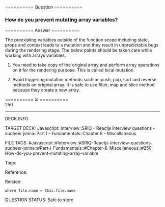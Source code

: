 ========== Question ==========  

### How do you prevent mutating array variables?  

========== Answer ==========  

The preexisting variables outside of the function scope including state, props
and context leads to a mutation and they result in unpredictable bugs during the
rendering stage. The below points should be taken care while working with arrays
variables.

1. You need to take copy of the original array and perform array operations on
   it for the rendering purpose. This is called local mutation.

2. Avoid triggering mutation methods such as push, pop, sort and reverse methods
   on original array. It is safe to use filter, map and slice method because
   they create a new array.

========== Id ==========  
250

---

DECK INFO

TARGET DECK: Javascript::Interview::SRIQ - Reactjs interview questions - sudheer jonna::Part I - Fundamentals::Chapter 8 - Miscellaneous

FILE TAGS: #Javascript::#Interview::#SRIQ-Reactjs-interview-questions-sudheer-jonna::#Part-I-Fundamentals::#Chapter-8-Miscellaneous::#250-How-do-you-prevent-mutating-array-variable

Tags:

Reference:

Related:

```dataview
where file.name = this.file.name
```
QUESTION STATUS: Safe to store
